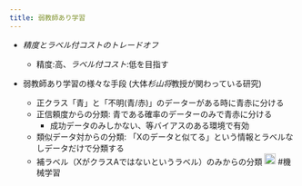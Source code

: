 ```yaml
---
title: 弱教師あり学習
---
```


* *精度とラベル付コストのトレードオフ*
  
  * 精度:高、*ラベル付コスト*:低を目指す
* 弱教師あり学習の様々な手段 (大体*杉山将*教授が関わっている研究)
  
  * 正クラス「青」と「不明(青/赤)」のデーターがある時に青赤に分ける
  * 正信頼度からの分類: 青である確率のデーターのみで青赤に分ける
    * 成功データのみしかない、等バイアスのある環境で有効
  * 類似データ対からの分類: 「Xのデータと似てる」という情報とラベルなしデータだけで分類する
  * 補ラベル（XがクラスAではないというラベル）のみからの分類
    <img src='https://scrapbox.io/api/pages/blu3mo-public/情報科学の達人/icon' alt='情報科学の達人.icon' height="19.5"/>
    \#機械学習
